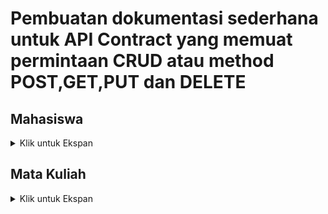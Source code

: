 # **Pembuatan dokumentasi sederhana untuk API Contract yang memuat permintaan CRUD atau method POST,GET,PUT dan DELETE**


## Mahasiswa
<details>
<summary> Klik untuk Ekspan </summary>

### Create Mahasiswa
<table>
<tr>
    <td> <b>URL</b> </td>
    <td> {{baseURL}}/api/v1/mahasiswa </td>
</tr>
<tr>
    <td> <b>Method</b> </td>
    <td> POST </td>
</tr>
<tr>
    <td> <b>Header</b> </td>
    <td> Authorization : Bearer Token  </td>
</tr>
<tr>
<td> <b>Body</b> </td>
<td>

``` json
{
    "nama" : "Rusdi Abdul Gani",
    "alamat" : "Ciawi",
    "hoby" : "Coding"
}    
```

</td>
</tr>
<tr>
<td> <b>Respon Success</b> </td>
<td>

``` json
{
    "code" : 201,
    "message" : "Data Mahasiswa berhasil diinput",
    "data" : {
        "id" : 2003,
        "nama" : "Rusdi Abdul Gani",
        "alamat" : "Ciawi",
        "hoby" : "Coding"
        
    } 
}    
```

</td>
</tr>
<tr>
<td> <b>Respon Conflict</b> </td>
<td>

``` json
{
    "code" : 409,
    "message" : "Nama Mahasiswa telah digunakan",
    "data" : {
        "value" : "Rusdi Abdul Gani",
        "property" : "nama",
        "location" : "body"
    } 
}    
```

</td>
</tr>
</table>


### Read Mahasiswa By Id
<table>
<tr>
    <td> <b>URL</b> </td>
    <td> {{baseURL}}/api/v1/mahasiswa </td>
</tr>
<tr>
    <td> <b>Example</b> </td>
    <td> {{baseURL}}/api/v1/mahasiswa?id=2003 </td>
</tr>
<tr>
    <td> <b>Method</b> </td>
    <td> GET </td>
</tr>
<tr>
    <td> <b>Header</b> </td>
    <td> Authorization : Bearer Token  </td>
</tr>
<tr>
<td> <b>Query</b> </td>
<td> id=2003 </td>
</tr>
<tr>
<td> <b>Respon Success</b> </td>
<td>

``` json
{
    "code" : 200,
    "message" : "Sukses",
    "data" : {
        "id" : 2003,
        "nama" : "Rusdi Abdul Gani",
        "alamat" : "Ciawi",
        "hoby" : "Coding"
    } 
}    
```

</td>
</tr>
<tr>
<td> <b>Respon Not Found</b> </td>
<td>

``` json
{
    "code" : 404,
    "message" : "ID Mahasiswa tidak ditemukan",
    "data" : {
        "value" : 2003,
        "property" : "id",
        "location" : "query"
    } 
}    
```

</td>
</tr>
</table>


### Read Mahasiswa All
<table>
<tr>
    <td> <b>URL</b> </td>
    <td> {{baseURL}}/api/v1/mahasiswa </td>
</tr>
<tr>
    <td> <b>Method</b> </td>
    <td> GET </td>
</tr>
<tr>
    <td> <b>Header</b> </td>
    <td> Authorization : Bearer Token  </td>
</tr>
<tr>
<td> <b>Respon Success</b> </td>
<td>

``` json
{
    "code" : 200,
    "message" : "Sukses",
    "data" : [
        {
            "id" : 2003,
            "nama" : "Rusdi Abdul Gani",
            "alamat" : "Ciawi",
            "hoby" : "Coding"
        },
        {
            "id" : 2004,
            "nama" : "Amir Lag",
            "alamat" : "Megamendung",
            "hoby" : "Musik"
        },
        {
            "id" : 2005,
            "nama" : "Ari Kriting",
            "alamat" : "Bogor",
            "hoby" : "Animasi"
        },
        {
            "id" : 2006,
            "nama" : "Fatur Lucas",
            "alamat" : "Bogor",
            "hoby" : "Ceramah"
        }
    ]
}    
```

</td>
</tr>
</table>

### Update Mahasiswa
<table>
<tr>
    <td> <b>URL</b> </td>
    <td> {{baseURL}}/api/v1/mahasiswa </td>
</tr>
<tr>
    <td> <b>Method</b> </td>
    <td> PUT </td>
</tr>
<tr>
    <td> <b>Header</b> </td>
    <td> Authorization : Bearer Token  </td>
</tr>
<tr>
<td> <b>Body</b> </td>
<td>

``` json
{
    "id" : 2003,
    "nama" : "Rusdi Abdul Gani",
    "alamat" : "Bogor",
    "hoby" : "Coding dan Desain"
}    
```

</td>
</tr>
<tr>
<td> <b>Respon Success</b> </td>
<td>

``` json
{
    "code" : 201,
    "message" : "Data Mahasiswa berhasil diubah",
    "data" : {
        "id" : 2003,
        "nama" : "Rusdi Abdul Gani",
        "alamat" : "Bogor",
        "hoby" : "Coding dan Desain"
    } 
}    
```

</td>
</tr>
<tr>
<td> <b>Respon Conflict</b> </td>
<td>

``` json
{
    "code" : 409,
    "message" : "Nama Mahasiswa telah digunakan",
    "data" : {
        "value" : "Rusdi Abdul Gani",
        "property" : "nama",
        "location" : "body"
    } 
}    
```

</td>
</tr>
<tr>
<td> <b>Respon Not Found</b> </td>
<td>

``` json
{
    "code" : 404,
    "message" : "ID Mahasiswa tidak ditemukan",
    "data" : {
        "value" : 2003,
        "property" : "id",
        "location" : "body"
    } 
}    
```

</td>
</tr>
</table>

### Delete Mahasiswa
<table>
<tr>
    <td> <b>URL</b> </td>
    <td> {{baseURL}}/api/v1/mahasiswa </td>
</tr>
<tr>
    <td> <b>Example</b> </td>
    <td> {{baseURL}}/api/v1/mahasiswa?id=2003 </td>
</tr>
<tr>
    <td> <b>Method</b> </td>
    <td> DELETE </td>
</tr>
<tr>
    <td> <b>Header</b> </td>
    <td> Authorization : Bearer Token  </td>
</tr>
<tr>
<td> <b>Query</b> </td>
<td> id=2003 </td>
</tr>
<tr>
<td> <b>Respon Success</b> </td>
<td>

``` json
{
    "code" : 200,
    "message" : "Sukses dihapus",
    "data" : [
        {
            "id" : 2003,
            "nama" : "Rusdi Abdul Gani",
            "alamat" : "Bogor",
            "hoby" : "Coding dan Desain"
        }
    ] 
}    
```

</td>
</tr>
<tr>
<td> <b>Respon Not Found</b> </td>
<td>

``` json
{
    "code" : 404,
    "message" : "ID Mahasiswa tidak ditemukan",
    "data" : {
        "value" : 2003,
        "property" : "id",
        "location" : "query"
    } 
}    
```

</td>
</tr>
</table>
</details>

## Mata Kuliah
<details>
<summary> Klik untuk Ekspan </summary>

### Create Mata Kuliah
<table>
<tr>
    <td> <b>URL</b> </td>
    <td> {{baseURL}}/api/v1/matkul </td>
</tr>
<tr>
    <td> <b>Method</b> </td>
    <td> POST </td>
</tr>
<tr>
    <td> <b>Header</b> </td>
    <td> Authorization : Bearer Token  </td>
</tr>
<tr>
<td> <b>Body</b> </td>
<td>

``` json
{
    "matkul" : "Pemrograman Berbasis Web",
    "dosen pengampu" : "MASHUM ABDUL JABBAR",
    "sks" : 3,
    "kelas" : "ILKOM 101"
}    
```

</td>
</tr>
<tr>
<td> <b>Respon Success</b> </td>
<td>

``` json
{
    "code" : 201,
    "message" : "Data Matkul berhasil diinput",
    "data" : {
        "kodemk" : 001,
        "matkul" : "Pemrograman Berbasis Web",
        "dosen pengampu" : "MASHUM ABDUL JABBAR",
        "sks" : 3,
        "kelas" : "ILKOM 101"
    } 
}    
```

</td>
</tr>
<tr>
<td> <b>Respon Conflict</b> </td>
<td>

``` json
{
    "code" : 409,
    "message" : "Matkul Telah digunakan",
    "data" : {
        "value" : "Pemrograman Berbasis Web",
        "property" : "matkul",
        "location" : "body"
    } 
}    
```

</td>
</tr>
</table>


### Read Mata Kuliah By kodemk
<table>
<tr>
    <td> <b>URL</b> </td>
    <td> {{baseURL}}/api/v1/matkul </td>
</tr>
<tr>
    <td> <b>Example</b> </td>
    <td> {{baseURL}}/api/v1/matkul?kodemk=001 </td>
</tr>
<tr>
    <td> <b>Method</b> </td>
    <td> GET </td>
</tr>
<tr>
    <td> <b>Header</b> </td>
    <td> Authorization : Bearer Token  </td>
</tr>
<tr>
<td> <b>Query</b> </td>
<td> kodemk=001 </td>
</tr>
<tr>
<td> <b>Respon Success</b> </td>
<td>

``` json
{
    "code" : 200,
    "message" : "Sukses",
    "data" : {
        "kodemk" : 001,
        "matkul" : "Pemrograman Berbasis Web",
        "dosen pengampu" : "MASHUM ABDUL JABBAR",
        "sks" : 3,
        "kelas" : "ILKOM 101"
    } 
}    
```

</td>
</tr>
<tr>
<td> <b>Respon Not Found</b> </td>
<td>

``` json
{
    "code" : 404,
    "message" : "Kodemk Matkul tidak ditemukan",
    "data" : {
        "value" : 001,
        "property" : "kodemk",
        "location" : "query"
    } 
}    
```

</td>
</tr>
</table>


### Read Mata Kuliah All
<table>
<tr>
    <td> <b>URL</b> </td>
    <td> {{baseURL}}/api/v1/matkul </td>
</tr>
<tr>
    <td> <b>Method</b> </td>
    <td> GET </td>
</tr>
<tr>
    <td> <b>Header</b> </td>
    <td> Authorization : Bearer Token  </td>
</tr>
<tr>
<td> <b>Respon Success</b> </td>
<td>

``` json
{
    "code" : 200,
    "message" : "Sukses",
    "data" : [
        {
            "kodemk" : 001,
            "matkul" : "Pemrograman Berbasis Web",
            "dosen pengampu" : "MASHUM ABDUL JABBAR",
            "sks" : 3,
            "kelas" : "ILKOM 101"
        },
        {
            "kodemk" : 002,
            "matkul" : "Basis Data 2",
            "dosen pengampu" : "UUS FIRDAUS",
            "sks" : 3,
            "kelas" : "ILKOM 101"
        },
        {
            "kodemk" : 003,
            "matkul" : "Jaringan Komputer",
            "dosen pengampu" : "AZHARUDIN",
            "sks" : 4,
            "kelas" : "ILKOM 101"
        }
    ]
}    
```

</td>
</tr>
</table>

### Update Mata Kuliah
<table>
<tr>
    <td> <b>URL</b> </td>
    <td> {{baseURL}}/api/v1/matkul </td>
</tr>
<tr>
    <td> <b>Method</b> </td>
    <td> PUT </td>
</tr>
<tr>
    <td> <b>Header</b> </td>
    <td> Authorization : Bearer Token  </td>
</tr>
<tr>
<td> <b>Body</b> </td>
<td>

``` json
{
    "kodemk" : 001,
    "matkul" : "Pemrograman Berbasis Web",
    "dosen pengampu" : "MASHUM ABDUL JABBAR",
    "sks" : 4,
    "kelas" : "Smart Class"
}    
```

</td>
</tr>
<tr>
<td> <b>Respon Success</b> </td>
<td>

``` json
{
    "code" : 201,
    "message" : "Data Matkul Berhasil diubah",
    "data" : {
        "kodemk" : 001,
        "matkul" : "Pemrograman Berbasis Web",
        "dosen pengampu" : "MASHUM ABDUL JABBAR",
        "sks" : 4,
        "kelas" : "Smart Class"
    } 
}    
```

</td>
</tr>
<tr>
<td> <b>Respon Conflict</b> </td>
<td>

``` json
{
    "code" : 409,
    "message" : "Matkul Telah digunakan",
    "data" : {
        "value" : "Pemrograman Berbasis Web",
        "property" : "matkul",
        "location" : "body"
    } 
}    
```

</td>
</tr>
<tr>
<td> <b>Respon Not Found</b> </td>
<td>

``` json
{
    "code" : 404,
    "message" : "Kodemk Matkul tidak ditemukan",
    "data" : {
        "value" : 001,
        "property" : "kodemk",
        "location" : "body"
    } 
}    
```

</td>
</tr>
</table>

### Delete Mata Kuliah
<table>
<tr>
    <td> <b>URL</b> </td>
    <td> {{baseURL}}/api/v1/matkul </td>
</tr>
<tr>
    <td> <b>Example</b> </td>
    <td> {{baseURL}}/api/v1/matkul?kodemk=001 </td>
</tr>
<tr>
    <td> <b>Method</b> </td>
    <td> DELETE </td>
</tr>
<tr>
    <td> <b>Header</b> </td>
    <td> Authorization : Bearer Token  </td>
</tr>
<tr>
<td> <b>Query</b> </td>
<td> kodemk=001 </td>
</tr>
<tr>
<td> <b>Respon Success</b> </td>
<td>

``` json
{
    "code" : 200,
    "message" : "Sukses dihapus",
    "data" : [
        {
            "kodemk" : 001,
            "matkul" : "Pemrograman Berbasis Web",
            "dosen pengampu" : "MASHUM ABDUL JABBAR",
            "sks" : 4,
            "kelas" : "Smart Class"
        }
    ] 
}    
```

</td>
</tr>
<tr>
<td> <b>Respon Not Found</b> </td>
<td>

``` json
{
    "code" : 404,
    "message" : "kodemk Matkul tidak ditemukan",
    "data" : {
        "value" : 001,
        "property" : "kodemk",
        "location" : "query"
    } 
}    
```

</td>
</tr>
</table>
</details>
